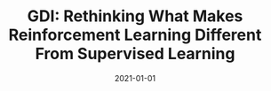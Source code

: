 ---
title: "GDI: Rethinking What Makes Reinforcement Learning Different From Supervised Learning"
collection: publications
permalink: /publication/2021-01-01-GDI-Rethinking-What-Makes-Reinforcement-Learning-Different-From-Supervised-Learning
date: 2021-01-01
venue: 'In the proceedings of AAAI-22 Workshop on Reinforcement Learning in Games'
paperurl: 'https://arxiv.org/abs/2106.06232'
citation: ' Jiajun Fan,  Changnan Xiao,  Yue Huang, &quot;GDI: Rethinking What Makes Reinforcement Learning Different From Supervised Learning.&quot; In the proceedings of AAAI-22 Workshop on Reinforcement Learning in Games, 2021.'
---